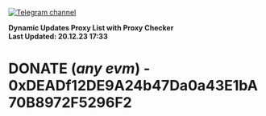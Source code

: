 [![Telegram channel](https://img.shields.io/endpoint?url=https://runkit.io/damiankrawczyk/telegram-badge/branches/master?url=https://t.me/n4z4v0d)](https://t.me/n4z4v0d) 

**Dynamic Updates Proxy List with Proxy Checker**  
**Last Updated: 20.12.23 17:33**

# DONATE (_any evm_) - 0xDEADf12DE9A24b47Da0a43E1bA70B8972F5296F2
